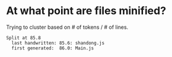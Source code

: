 At what point are files minified?
=================================

Trying to cluster based on # of tokens / # of lines.

    Split at 85.8
      last handwritten: 85.6: shandong.js
      first generated:  86.0: Main.js
